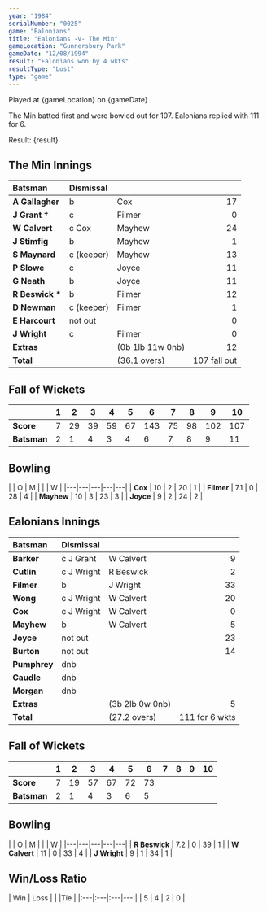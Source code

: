 ```yaml
---
year: "1984"
serialNumber: "0025"
game: "Ealonians"
title: "Ealonians -v- The Min"
gameLocation: "Gunnersbury Park"
gameDate: "12/08/1994"
result: "Ealonians won by 4 wkts"
resultType: "Lost"
type: "game"
---
```


Played at {gameLocation} on {gameDate} 

The Min batted first and were bowled out for 107. Ealonians replied with 111 for 6.

Result: {result}

## The Min Innings

| Batsman | Dismissal |  |  |
|:---|:---|---|---:|
| **A Gallagher** | b | Cox | 17 |
| **J Grant &#8224;** | c | Filmer | 0 | 
| **W Calvert** | c Cox | Mayhew | 24 |
| **J Stimfig** | b | Mayhew | 1 | 
| **S Maynard** | c (keeper) | Mayhew | 13 | 
| **P Slowe** | c | Joyce | 11 |
| **G Neath** | b | Joyce | 11 |
| **R Beswick &#42;** | b  | Filmer | 12 | 
| **D Newman** | c (keeper) | Filmer | 1 | 
| **E Harcourt** | not out |  | 0 | 
| **J Wright** | c | Filmer | 0 | 
| **Extras** | | (0b 1lb 11w 0nb) | 12 | 
| **Total** | | (36.1 overs) | 107 fall out | 

## Fall of Wickets

| | 1 | 2 | 3 | 4 | 5 | 6 | 7 | 8 | 9 | 10 |
|---|---|---|---|---|---|---|---|---|---|---|
| **Score** | 7 | 29 | 39 | 59 | 67 | 143 | 75 | 98 | 102 | 107 | 
| **Batsman** | 2 | 1 | 4 | 3 | 4 | 6 |  7 | 8 | 9 | 11 | 


## Bowling

| | O | M |  |  | W |
|---|---|---|---|---|
| **Cox** | 10 | 2 | 20 | 1 | 
| **Filmer** | 7.1 | 0 | 28 | 4 | 
| **Mayhew** | 10 | 3 | 23 | 3 | 
| **Joyce** | 9 | 2 | 24 | 2 | 

## Ealonians Innings

| Batsman | Dismissal |  |  |
|:---|:---|---|---:|
| **Barker** | c J Grant | W Calvert | 9 | 
| **Cutlin** | c J Wright | R Beswick | 2 | 
| **Filmer** | b | J Wright | 33 | 
| **Wong** | c J Wright | W Calvert | 20 | 
| **Cox** |  c J Wright | W Calvert | 0 | 
| **Mayhew** | b | W Calvert | 5 | 
| **Joyce** | not out |  | 23 | 
| **Burton** | not out |  | 14 | 
| **Pumphrey** | dnb |  |  | 
| **Caudle** | dnb |  |  | 
| **Morgan** | dnb |  |  | 
| **Extras** | | (3b 2lb 0w 0nb) | 5 | 
| **Total** | | (27.2 overs) | 111 for 6 wkts | 

## Fall of Wickets

| | 1 | 2 | 3 | 4 | 5 | 6 | 7 | 8 | 9 | 10 |
|---|---|---|---|---|---|---|---|---|---|---|
| **Score** | 7 | 19 | 57 | 67 | 72 | 73 |  |  |  |  | 
| **Batsman** | 2 | 1 | 4 | 3 | 6 | 5 |  |  |  |  | 

## Bowling

| | O | M |  |  | W |
|---|---|---|---|---|
| **R Beswick** | 7.2 | 0 | 39 | 1 | 
| **W Calvert** | 11 | 0 | 33 | 4 | 
| **J Wright** | 9 | 1 | 34 | 1 | 

## Win/Loss Ratio

| Win | Loss |  |  |Tie |
|:---|:---|:---|---:|
| 5 | 4 | 2 | 0 |